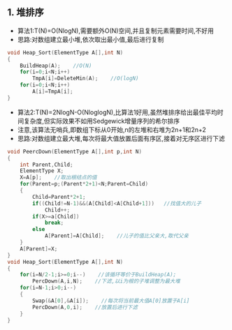 ## 1. 堆排序

* 算法1:T(N)=O(NlogN),需要额外O(N)空间,并且复制元素需要时间,不好用
* 思路:对数组建立最小堆,依次取出最小值,最后进行复制

```C
void Heap_Sort(ElementType A[],int N)
{
    BuildHeap(A);    //O(N)
    for(i=0;i<N;i++)
        TmpA[i]=DeleteMin(A);    //O(logN)
    for(i=0;i<N;i++)
        A[i]=TmpA[i];
}
```

* 算法2:T(N)=2NlogN-O(NloglogN),比算法1好用,虽然堆排序给出最佳平均时间复杂度,但实际效果不如用Sedgewick增量序列的希尔排序
* 注意,该算法无哨兵,即数组下标从0开始,n的左堆和右堆为2n+1和2n+2
* 思路:对数组建立最大堆,每次将最大值放置后面有序区,接着对无序区进行下滤

```C
void PeercDown(ElementType A[],int p,int N)
{
    int Parent,Child;
    ElementType X;
    X=A[p];    //取出根结点的值
    for(Parent=p;(Parent*2+1)<N;Parent=Child)
    {
        Child=Parent*2+1;
        if((Child!=N-1)&&(A[Child]<A[Child+1]))   //找值大的儿子
            Child++;
        if(X>=a[Child])
            break;
        else
            A[Parent]=A[Child];    //儿子的值比父亲大,取代父亲
    }
    A[Parent]=X;
}
void Heap_Sort(ElementType A[],int N)
{
    for(i=N/2-1;i>=0;i--)    //该循环等价于BuildHeap(A);
        PercDown(A,i,N);    //下滤,以i为根的子堆调整为最大堆
    for(i=N-1;i>0;i--)
    {
        Swap(&A[0],&A[i]);    //每次将当前最大值A[0]放置于A[i]
        PercDown(A,0,i);    //放置后进行下滤
    }
}
```
